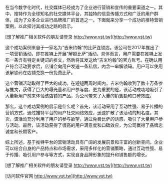 在当今数字化时代，社交媒体已经成为了企业进行营销和宣传的重要渠道之一。其中，推特作为全球知名的社交媒体平台，其独特的信息传播方式和广泛的用户群体，成为了众多企业进行品牌推广的首选之一。下面就来分享一个成功的推特营销案例，以此探讨其成功之路的启示。

[想了解推广相关软件的朋友请登录 http://www.vst.tw](http://www.vst.tw)

这个成功案例来自于一家名为“吉米约翰”的比萨连锁店。该公司在2017年推出了一项营销活动，即在推特上开展“解锁比萨”活动。具体而言，用户需要在推特上发布一条含有特定关键词的推文，然后将其发送给“吉米约翰”的官方账号。在确认用户符合活动要求后，店铺会向用户发送一条私信，内含一串解锁码。用户可以使用该解锁码在店铺兑换一份免费比萨。

这个营销活动取得了巨大的成功。在短短两周时间内，吉米约翰收到了数十万条参与推文，获得了巨大的曝光量和用户参与度。更为重要的是，该活动成功地吸引了大量新用户前来体验该店铺的产品，为公司带来了大量的销售额和口碑效应。

那么，这个成功案例的启示是什么呢？首先，该活动采用了互动性强、易于传播的营销方式，通过推特平台的用户社交网络效应，迅速扩散了该活动的知名度。其次，该活动充分利用了用户的参与欲望，通过免费比萨的诱惑，吸引了大量用户参与活动。最后，该活动获得了很高的用户满意度和口碑效应，为公司赢得了品牌忠诚度和长期客户。

综上所述，基于推特平台的营销活动具有广阔的发展前景和丰富的创新空间。企业可以结合自身的产品特点和市场需求，采用多样化的营销策略，通过互动性强、易于传播、吸引用户参与等方式，实现自身品牌形象的提升和销售额的增长。

[想了解推广相关软件的朋友请登录 http://www.vst.tw](http://www.vst.tw)


[访问软件官网 http://www.vst.tw](http://www.vst.tw)
